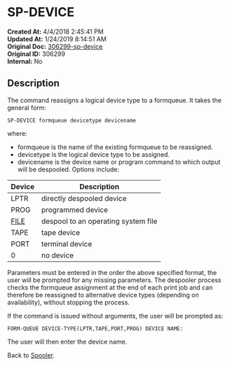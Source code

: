# SP-DEVICE 

**Created At:** 4/4/2018 2:45:41 PM  
**Updated At:** 1/24/2019 8:14:51 AM  
**Original Doc:** [306299-sp-device](https://docs.jbase.com/44205-spooler/306299-sp-device)  
**Original ID:** 306299  
**Internal:** No  

## Description

The command reassigns a logical device type to a formqueue. It takes the general form:

```
SP-DEVICE formqueue devicetype devicename
```

where:

- formqueue is the name of the existing formqueue to be reassigned.
- devicetype is the logical device type to be assigned.
- devicename is the device name or program command to which output will be despooled. Options include:

| Device | Description |
| --- | --- |
| LPTR | directly despooled device |
| PROG | programmed device |
| [FILE](./../spooler-file-device-type) | despool to an operating system file |
| TAPE | tape device |
| PORT | terminal device |
| 0 | no device |

Parameters must be entered in the order the above specified format, the user will be prompted for any missing parameters.
The despooler process checks the formqueue assignment at the end of each print job and can therefore be reassigned to alternative device types (depending on availability), without stopping the process.

If the command is issued without arguments, the user will be prompted as:

```
FORM-QUEUE DEVICE-TYPE(LPTR,TAPE,PORT,PROG) DEVICE NAME:
```

The user will then enter the device name.

Back to [Spooler](./../jbase-spooler).
